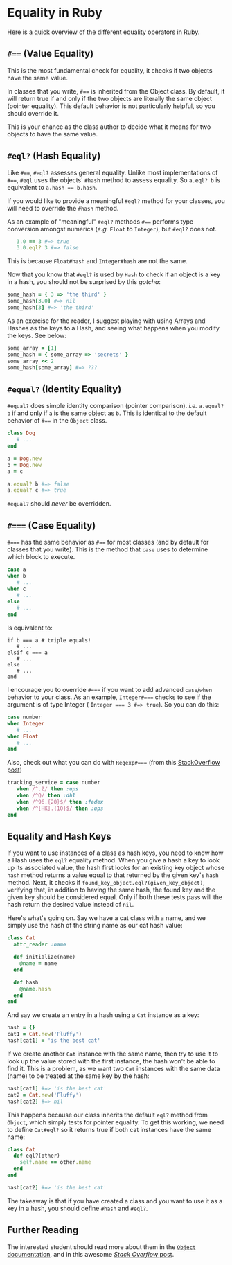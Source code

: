 # Equality in Ruby

Here is a quick overview of the different equality operators in Ruby.

## `#==` (Value Equality)

This is the most fundamental check for equality, it checks if two
objects have the same value.

In classes that you write, `#==` is inherited from the Object
class. By default, it will return true if and only if the two objects are
literally the same object (pointer equality). This default behavior is
not particularly helpful, so you should override it. 

This is your chance as the class author to decide what it means 
for two objects to have the same value.


## `#eql?` (Hash Equality)

Like `#==`, `#eql?` assesses general equality. Unlike most implementations of `#==`, 
`#eql` uses the objects' `#hash` method to assess equality. So `a.eql? b` is 
equivalent to `a.hash == b.hash`.

If you would like to provide a meaningful `#eql?` method for your classes, 
you will need to override the `#hash` method.

As an example of "meaningful" `#eql?` methods `#==` performs
type conversion amongst numerics (_e.g._ `Float` to `Integer`), 
but `#eql?` does not.

```ruby
   3.0 == 3 #=> true
   3.0.eql? 3 #=> false
```

This is because `Float#hash` and `Integer#hash` are not the same.

Now that you know that `#eql?` is used by `Hash` to check if an object
is a key in a hash, you should not be surprised by this _gotcha_:

```ruby
some_hash = { 3 => 'the third' }
some_hash[3.0] #=> nil
some_hash[3] #=> 'the third'
```

As an exercise for the reader, I suggest playing with using
Arrays and Hashes as the keys to a Hash, and seeing what happens when
you modify the keys. See below:

```ruby
some_array = [1]
some_hash = { some_array => 'secrets' }
some_array << 2
some_hash[some_array] #=> ???
```

## `#equal?` (Identity Equality)

`#equal?` does simple identity comparison (pointer comparison).
_i.e._ `a.equal? b` if and only if `a` is the same object as `b`. This
is identical to the default behavior of `#==` in the `Object` class.

```ruby
class Dog
   # ...
end

a = Dog.new
b = Dog.new
a = c

a.equal? b #=> false
a.equal? c #=> true
```

`#equal?` should _never_ be overridden.

## `#===` (Case Equality)

`#===` has the same behavior as `#==` for most classes 
(and by default for classes that you write). This is the 
method that `case` uses to determine which block to execute.

```ruby
case a
when b
   # ...
when c
   # ...
else
   # ...
end
```

Is equivalent to:

```
if b === a # triple equals!
   # ...
elsif c === a
   # ...
else
   # ...
end
```

I encourage you to override `#===` if you want to add advanced
`case`/`when` behavior to your class.  As an example, `Integer#===`
checks to see if the argument is of type Integer ( `Integer === 3 #=>
true`). So you can do this:
```ruby
case number
when Integer
   # ...
when Float
   # ...
end
```

Also, check out what you can do with `Regexp#===` (from this
[StackOverflow post][regex-case])

```ruby
tracking_service = case number
   when /^.Z/ then :ups
   when /^Q/ then :dhl
   when /^96.{20}$/ then :fedex
   when /^[HK].{10}$/ then :ups
end
```

## Equality and Hash Keys

If you want to use instances of a class as hash keys, you need to know how
a Hash uses the `eql?` equality method. When you give a hash a key to look up
its associated value, the hash first looks for an existing key object whose
`hash` method returns a value equal to that returned by the given key's
`hash` method. Next, it checks if `found_key_object.eql?(given_key_object)`,
verifying that, in addition to having the same hash, the found key and the given
key should be considered equal. Only if both these tests pass will the hash
return the desired value instead of `nil`.

Here's what's going on. Say we have a cat class with a name, and we simply
use the hash of the string name as our cat hash value:

```ruby
class Cat
  attr_reader :name

  def initialize(name)
    @name = name
  end

  def hash
    @name.hash
  end
end
```

And say we create an entry in a hash using a `Cat` instance as a key:

```ruby
hash = {}
cat1 = Cat.new('Fluffy')
hash[cat1] = 'is the best cat'
```

If we create another `Cat` instance with the same name, then try to use it to
look up the value stored with the first instance, the hash won't be able to find
it. This is a problem, as we want two `Cat` instances with the same data (name)
to be treated at the same key by the hash:

```ruby
hash[cat1] #=> 'is the best cat'
cat2 = Cat.new('Fluffy')
hash[cat2] #=> nil
```

This happens because our class inherits the default `eql?` method from `Object`,
which simply tests for pointer equality. To get this working, we need to
define `Cat#eql?` so it returns true if both cat instances have the same name:

```ruby
class Cat
  def eql?(other)
    self.name == other.name
  end
end

hash[cat2] #=> 'is the best cat'
```

The takeaway is that if you have created a class and you want to use it as a
key in a hash, you should define `#hash` and `#eql?`.

## Further Reading
The interested student should read more about them in the
[`Object` documentation][object-doc], and in this awesome
[_Stack Overflow_ post][so-equality].

[so-equality]: http://stackoverflow.com/a/7157051
[object-doc]: http://ruby-doc.org/core-2.1.2/Object.html
[regex-case]: http://stackoverflow.com/a/1735777

